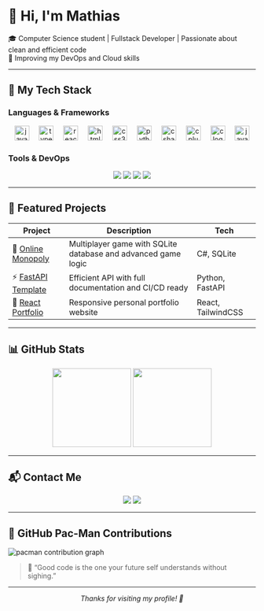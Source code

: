 # 👋 Hi, I'm Mathias

🎓 Computer Science student | Fullstack Developer | Passionate about clean and efficient code  
🌱 Improving my DevOps and Cloud skills  

---

## 🧰 My Tech Stack

### Languages & Frameworks
<div align="center">
  <img src="https://cdn.jsdelivr.net/gh/devicons/devicon/icons/javascript/javascript-original.svg" height="30" alt="javascript logo"  />
  <img width="12" />
  <img src="https://cdn.jsdelivr.net/gh/devicons/devicon/icons/typescript/typescript-original.svg" height="30" alt="typescript logo"  />
  <img width="12" />
  <img src="https://cdn.jsdelivr.net/gh/devicons/devicon/icons/react/react-original.svg" height="30" alt="react logo"  />
  <img width="12" />
  <img src="https://cdn.jsdelivr.net/gh/devicons/devicon/icons/html5/html5-original.svg" height="30" alt="html5 logo"  />
  <img width="12" />
  <img src="https://cdn.jsdelivr.net/gh/devicons/devicon/icons/css3/css3-original.svg" height="30" alt="css3 logo"  />
  <img width="12" />
  <img src="https://cdn.jsdelivr.net/gh/devicons/devicon/icons/python/python-original.svg" height="30" alt="python logo"  />
  <img width="12" />
  <img src="https://cdn.jsdelivr.net/gh/devicons/devicon/icons/csharp/csharp-original.svg" height="30" alt="csharp logo"  />
  <img width="12" />
  <img src="https://cdn.jsdelivr.net/gh/devicons/devicon/icons/cplusplus/cplusplus-original.svg" height="30" alt="cplusplus logo"  />
  <img width="12" />
  <img src="https://cdn.jsdelivr.net/gh/devicons/devicon/icons/c/c-original.svg" height="30" alt="c logo"  />
  <img width="12" />
  <img src="https://cdn.jsdelivr.net/gh/devicons/devicon/icons/java/java-original.svg" height="30" alt="java logo"  />
</div>

### Tools & DevOps
<p align="center">
  <img src="https://img.shields.io/badge/Git-F05032?style=for-the-badge&logo=git&logoColor=white&animation=spin" />
  <img src="https://img.shields.io/badge/Docker-2496ED?style=for-the-badge&logo=docker&logoColor=white&animation=spin" />
  <img src="https://img.shields.io/badge/Linux-FCC624?style=for-the-badge&logo=linux&logoColor=black&animation=spin" />
  <img src="https://img.shields.io/badge/VSCode-007ACC?style=for-the-badge&logo=visualstudiocode&logoColor=white&animation=spin" />
</p>

---

## 🚀 Featured Projects

| Project | Description | Tech |
|--------|------------|-------|
| 🎲 [Online Monopoly](https://github.com/Mathiasdecastro/Monopoly) | Multiplayer game with SQLite database and advanced game logic | C#, SQLite |
| ⚡ [FastAPI Template](https://github.com/Mathiasdecastro/fastapi-template) | Efficient API with full documentation and CI/CD ready | Python, FastAPI |
| 🧩 [React Portfolio](https://github.com/Mathiasdecastro/portfolio) | Responsive personal portfolio website | React, TailwindCSS |

---

## 📊 GitHub Stats

<p align="center">
  <img height="160em" src="https://github-readme-stats.vercel.app/api?username=Mathiasdecastro&show_icons=true&theme=radical" />
  <img height="160em" src="https://github-readme-stats.vercel.app/api/top-langs/?username=Mathiasdecastro&layout=compact&theme=radical" />
</p>

---

## 📬 Contact Me

<p align="center">
  <a href="mailto:mathias.dev@gmail.com"><img src="https://img.shields.io/badge/Email-mathias.dev@gmail.com-red?style=for-the-badge&logo=gmail&logoColor=white"/></a>
  <a href="https://www.linkedin.com/in/ton-lien/"><img src="https://img.shields.io/badge/LinkedIn-0077B5?style=for-the-badge&logo=linkedin&logoColor=white"/></a>
</p>

---

## 👾 GitHub Pac-Man Contributions

<picture>
    <source media="(prefers-color-scheme: dark)" srcset="https://raw.githubusercontent.com/[USERNAME]/[USERNAME]/output/pacman-contribution-graph-dark.svg">
    <source media="(prefers-color-scheme: light)" srcset="https://raw.githubusercontent.com/[USERNAME]/[USERNAME]/output/pacman-contribution-graph.svg">
    <img alt="pacman contribution graph" src="https://raw.githubusercontent.com/[USERNAME]/[USERNAME]/output/pacman-contribution-graph.svg">
</picture>

> 💬 “Good code is the one your future self understands without sighing.”  

---

<p align="center">
  <i>Thanks for visiting my profile! 🚀</i>
</p>
